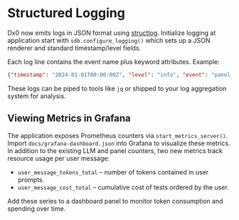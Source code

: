 # Structured Logging

Dx0 now emits logs in JSON format using [structlog](https://www.structlog.org/).
Initialize logging at application start with `sdb.configure_logging()` which
sets up a JSON renderer and standard timestamp/level fields.

Each log line contains the event name plus keyword attributes. Example:

```json
{"timestamp": "2024-01-01T00:00:00Z", "level": "info", "event": "panel_action", "turn": 1, "type": "question", "content": "chief complaint"}
```

These logs can be piped to tools like `jq` or shipped to your log aggregation
system for analysis.

## Viewing Metrics in Grafana

The application exposes Prometheus counters via `start_metrics_server()`. Import
`docs/grafana-dashboard.json` into Grafana to visualize these metrics. In
addition to the existing LLM and panel counters, two new metrics track resource
usage per user message:

- `user_message_tokens_total` – number of tokens contained in user prompts.
- `user_message_cost_total` – cumulative cost of tests ordered by the user.

Add these series to a dashboard panel to monitor token consumption and spending
over time.

